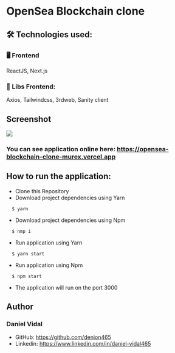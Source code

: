 # OpenSea Blockchain clone


## 🛠 Technologies used:
### 🖥 Frontend
ReactJS, Next.js

### 📘 Libs Frontend:
Axios, Tailwindcss, 3rdweb, Sanity client

## Screenshot

<img src="https://user-images.githubusercontent.com/71099459/155633112-e5d73c9b-633d-4874-9bc8-797926a1be39.png" />

### You can see application online here: https://opensea-blockchain-clone-murex.vercel.app


## How to run the application:
  * Clone this Repository
  * Download project dependencies using Yarn
  ```shell
    $ yarn
  ```
  
  * Download project dependencies using Npm
  ```shell
    $ nmp i
  ```

  * Run application using Yarn
  ```shell
    $ yarn start
  ```

  * Run application using Npm
  ```shell
    $ npm start
  ```
  * The application will run on the port 3000


 ## Author
 ### Daniel Vidal
 * GitHub: https://github.com/denion465
 * Linkedin: https://www.linkedin.com/in/daniel-vidal465
